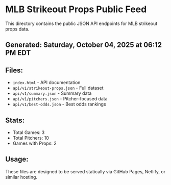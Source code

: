 # MLB Strikeout Props Public Feed

This directory contains the public JSON API endpoints for MLB strikeout props data.

## Generated: Saturday, October 04, 2025 at 06:12 PM EDT

## Files:
- `index.html` - API documentation
- `api/v1/strikeout-props.json` - Full dataset
- `api/v1/summary.json` - Summary data
- `api/v1/pitchers.json` - Pitcher-focused data  
- `api/v1/best-odds.json` - Best odds rankings

## Stats:
- Total Games: 3
- Total Pitchers: 10
- Games with Props: 2

## Usage:
These files are designed to be served statically via GitHub Pages, Netlify, or similar hosting.
